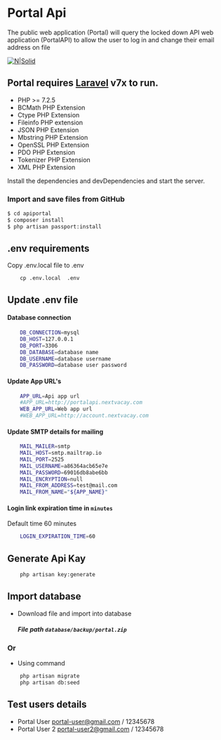 # Portal Api

The public web application (Portal) will query the locked down API web application (PortalAPI) to allow the user to log in and change their email address on file

[![N|Solid](https://laravel.com/img/notification-logo.png)](https://laravel.com/)

## Portal requires [Laravel](https://laravel.com/docs/7.x) v7x to run.
* PHP >= 7.2.5
* BCMath PHP Extension
* Ctype PHP Extension
* Fileinfo PHP extension
* JSON PHP Extension
* Mbstring PHP Extension
* OpenSSL PHP Extension
* PDO PHP Extension
* Tokenizer PHP Extension
* XML PHP Extension

Install the dependencies and devDependencies and start the server.

### Import and save files from GitHub
```sh
$ cd apiportal
$ composer install
$ php artisan passport:install
```

## .env requirements

 Copy .env.local file to .env

```ssh
    cp .env.local  .env
```

## Update .env file

#### Database connection

```sh
    DB_CONNECTION=mysql
    DB_HOST=127.0.0.1
    DB_PORT=3306
    DB_DATABASE=database name
    DB_USERNAME=database username
    DB_PASSWORD=database user password
```

#### Update App URL's
```sh
    APP_URL=Api app url
    #APP_URL=http://portalapi.nextvacay.com
    WEB_APP_URL=Web app url
    #WEB_APP_URL=http://account.nextvacay.com
```
#### Update SMTP details for mailing
```sh
    MAIL_MAILER=smtp
    MAIL_HOST=smtp.mailtrap.io
    MAIL_PORT=2525
    MAIL_USERNAME=a86364acb65e7e
    MAIL_PASSWORD=69016db8abe6bb
    MAIL_ENCRYPTION=null
    MAIL_FROM_ADDRESS=test@mail.com
    MAIL_FROM_NAME="${APP_NAME}"
```
#### Login link expiration time in `minutes`
Default time 60 minutes
```sh
    LOGIN_EXPIRATION_TIME=60
```

## Generate Api Kay
```sh
    php artisan key:generate
```

## Import database
* Download file and import into database
    ##### File path `database/backup/portal.zip`
### Or
* Using command
```sh
    php artisan migrate
    php artisan db:seed
```

## Test users details
- Portal User
    portal-user@gmail.com / 12345678
- Portal User 2
   portal-user2@gmail.com / 12345678
